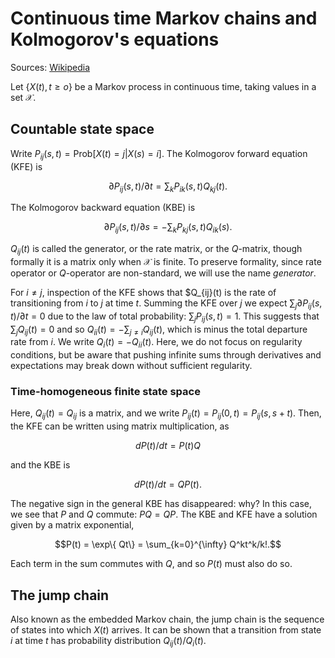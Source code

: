 # Continuous time Markov chains and Kolmogorov's equations

Sources: [Wikipedia](https://en.wikipedia.org/wiki/Kolmogorov_equations)

Let $\{X(t),t\ge o\}$ be a Markov process in continuous time, taking values in a set $\mathcal{X}$.


## Countable state space

Write $P_{ij}(s,t)=\mathrm{Prob}[X(t)=j | X(s)=i]$.
The Kolmogorov forward equation (KFE) is
```math
\partial P_{ij}(s,t)/\partial t = \sum_k P_{ik}(s,t)Q_{kj}(t).
```
The Kolmogorov backward equation (KBE) is
```math
\partial P_{ij}(s,t)/\partial s = - \sum_k P_{kj}(s,t)Q_{ik}(s).
```
$Q_{ij}(t)$ is called the generator, or the rate matrix, or the $Q$-matrix, though formally it is a matrix only when $\mathcal{X}$ is finite.
To preserve formality, since rate operator or $Q$-operator are non-standard, we will use the name _generator_.

For $i\neq j$, inspection of the KFE shows that $Q_{ij}(t) is the rate of transitioning from $i$ to $j$ at time $t$.
Summing the KFE over $j$ we expect $\sum_j \partial P_{ij}(s,t)/\partial t = 0$ due to the law of total probability: $\sum_j P_{ij}(s,t)=1$.
This suggests that $\sum_j Q_{ij}(t)=0$ and so $Q_{ii}(t) = -\sum_{j\neq i}Q_{ij}(t)$, which is minus the total departure rate from $i$.
We write $Q_i(t)=-Q_{ii}(t)$.
Here, we do not focus on regularity conditions, but be aware that pushing infinite sums through derivatives and expectations may break down without sufficient regularity.

### Time-homogeneous finite state space

Here, $Q_{ij}(t)=Q_{ij}$ is a matrix, and we write $P_{ij}(t)=P_{ij}(0,t)=P_{ij}(s,s+t)$.
Then, the KFE can be written using matrix multiplication, as
```math
dP(t)/dt = P(t)Q
```
and the KBE is
```math
dP(t)/dt = QP(t).
```
The negative sign in the general KBE has disappeared: why?
In this case, we see that $P$ and $Q$ commute: $PQ=QP$.
The KBE and KFE have a solution given by a matrix exponential,
```math
P(t) = \exp\{ Qt\} = \sum_{k=0}^{\infty} Q^kt^k/k!.
```
Each term in the sum commutes with $Q$, and so $P(t)$ must also do so. 

## The jump chain

Also known as the embedded Markov chain, the jump chain is the sequence of states into which $X(t)$ arrives.
It can be shown that a transition from state $i$ at time $t$ has probability distribution $Q_{ij}(t)/Q_i(t)$.



